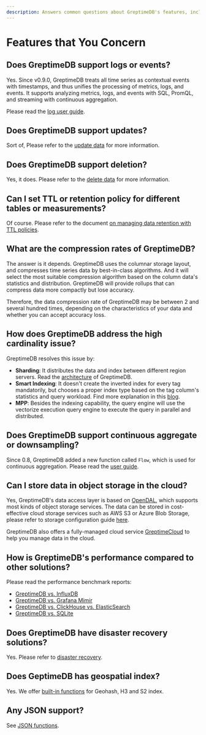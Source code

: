 ```yaml
---
description: Answers common questions about GreptimeDB's features, including support for logs, events, updates, deletions, TTL policies, compression rates, high cardinality, continuous aggregation, cloud storage, performance, disaster recovery, geospatial indexing, and JSON support.
---
```


# Features that You Concern

## Does GreptimeDB support logs or events?

Yes. Since v0.9.0, GreptimeDB treats all time series as contextual events with timestamps, and thus unifies the processing of metrics, logs, and events. It supports analyzing metrics, logs, and events with SQL, PromQL, and streaming with continuous aggregation.

Please read the [log user guide](/user-guide/logs/overview.md).

## Does GreptimeDB support updates?

Sort of, Please refer to the [update data](/user-guide/manage-data/overview.md#update-data) for more information.

## Does GreptimeDB support deletion?

Yes, it does. Please refer to the [delete data](/user-guide/manage-data/overview.md#delete-data) for more information.

## Can I set TTL or retention policy for different tables or measurements?

Of course. Please refer to the document [on managing data retention with TTL policies](/user-guide/manage-data/overview.md#manage-data-retention-with-ttl-policies).

## What are the compression rates of GreptimeDB?

The answer is it depends.
GreptimeDB uses the columnar storage layout, and compresses time series data by best-in-class algorithms.
And it will select the most suitable compression algorithm based on the column data's statistics and distribution.
GreptimeDB will provide rollups that can compress data more compactly but lose accuracy.

Therefore, the data compression rate of GreptimeDB may be between 2 and several hundred times, depending on the characteristics of your data and whether you can accept accuracy loss.

## How does GreptimeDB address the high cardinality issue?

GreptimeDB resolves this issue by:

- **Sharding**: It distributes the data and index between different region servers. Read the [architecture](./architecture.md) of GreptimeDB.
- **Smart Indexing**: It doesn't create the inverted index for every tag mandatorily, but chooses a proper index type based on the tag column's statistics and query workload. Find more explanation in this [blog](https://greptime.com/blogs/2022-12-21-storage-engine-design#smart-indexing).
- **MPP**: Besides the indexing capability, the query engine will use the vectorize execution query engine to execute the query in parallel and distributed.

## Does GreptimeDB support continuous aggregate or downsampling?

Since 0.8, GreptimeDB added a new function called `Flow`, which is used for continuous aggregation.  Please read the [user guide](/user-guide/flow-computation/overview.md).

## Can I store data in object storage in the cloud?

Yes, GreptimeDB's data access layer is based on [OpenDAL](https://github.com/apache/incubator-opendal), which supports most kinds of object storage services.
The data can be stored in cost-effective cloud storage services such as AWS S3 or Azure Blob Storage, please refer to storage configuration guide [here](./../deployments/configuration.md#storage-options).

GreptimeDB also offers a fully-managed cloud service [GreptimeCloud](https://greptime.com/product/cloud) to help you manage data in the cloud.

## How is GreptimeDB's performance compared to other solutions?

Please read the performance benchmark reports:

* [GreptimeDB vs. InfluxDB](https://greptime.com/blogs/2024-08-07-performance-benchmark)
* [GreptimeDB vs. Grafana Mimir](https://greptime.com/blogs/2024-08-02-datanode-benchmark)
* [GreptimeDB vs. ClickHouse vs. ElasticSearch](https://greptime.com/blogs/2024-08-22-log-benchmark)
* [GreptimeDB vs. SQLite](https://greptime.com/blogs/2024-08-30-sqlite)

## Does GreptimeDB have disaster recovery solutions?

Yes. Please refer to [disaster recovery](/user-guide/administration/disaster-recovery/overview.md).

## Does GeptimeDB has geospatial index?

Yes. We offer [built-in functions](/reference/sql/functions/geo.md) for Geohash, H3 and S2 index.

## Any JSON support?

See [JSON functions](/reference/sql/functions/overview.md#json-functions).
